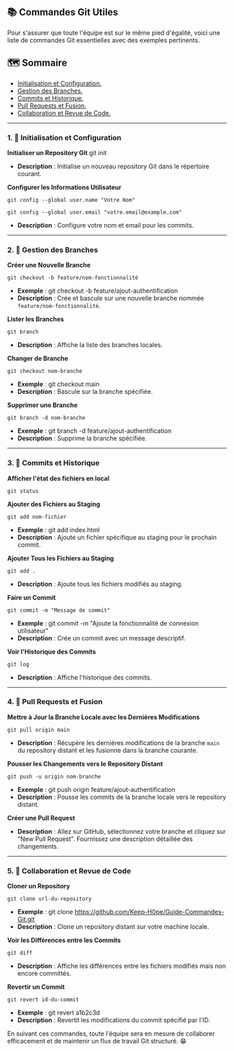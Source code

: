 ## 📚 Commandes Git Utiles

Pour s'assurer que toute l'équipe est sur le même pied d'égalité, voici une liste de commandes Git essentielles avec des exemples pertinents.

## 🗺️ Sommaire
- [Initialisation et Configuration.](#one)
- [Gestion des Branches.](#two)
- [Commits et Historique.](#three)
- [Pull Requests et Fusion.](#four)
- [Collaboration et Revue de Code.](#five)

-----------

### <a name="one"> 1. 🚀 Initialisation et Configuration </a>

**Initialiser un Repository Git**
git init
- **Description** : Initialise un nouveau repository Git dans le répertoire courant.

**Configurer les Informations Utilisateur**
```shell
git config --global user.name "Votre Nom"
```
```shell
git config --global user.email "votre.email@example.com"
```
- **Description** : Configure votre nom et email pour les commits.

-----------

### <a name="two"> 2. 🌿 Gestion des Branches </a>

**Créer une Nouvelle Branche**
```shell
git checkout -b feature/nom-fonctionnalité
```
- **Exemple** : git checkout -b feature/ajout-authentification
- **Description** : Crée et bascule sur une nouvelle branche nommée `feature/nom-fonctionnalité`.

**Lister les Branches**
```shell
git branch
```
- **Description** : Affiche la liste des branches locales.

**Changer de Branche**
```shell
git checkout nom-branche
```
- **Exemple** : git checkout main
- **Description** : Bascule sur la branche spécifiée.

**Supprimer une Branche**
```shell
git branch -d nom-branche
```
- **Exemple** : git branch -d feature/ajout-authentification
- **Description** : Supprime la branche spécifiée.

-----------

### <a name="three"> 3. 📜 Commits et Historique </a>

**Afficher l'état des fichiers en local**
```shell
git status
```

**Ajouter des Fichiers au Staging**
```shell
git add nom-fichier
```
- **Exemple** : git add index.html
- **Description** : Ajoute un fichier spécifique au staging pour le prochain commit.

**Ajouter Tous les Fichiers au Staging**
```shell
git add .
```
- **Description** : Ajoute tous les fichiers modifiés au staging.

**Faire un Commit**
```shell
git commit -m "Message de commit"
```
- **Exemple** : git commit -m "Ajoute la fonctionnalité de connexion utilisateur"
- **Description** : Crée un commit avec un message descriptif.

**Voir l'Historique des Commits**
```shell
git log
```
- **Description** : Affiche l'historique des commits.

-----------

### <a name="four"> 4. 🔄 Pull Requests et Fusion </a>

**Mettre à Jour la Branche Locale avec les Dernières Modifications**
```shell
git pull origin main
```
- **Description** : Récupère les dernières modifications de la branche `main` du repository distant et les fusionne dans la branche courante.

**Pousser les Changements vers le Repository Distant**
```shell
git push -u origin nom-branche
```
- **Exemple** : git push origin feature/ajout-authentification
- **Description** : Pousse les commits de la branche locale vers le repository distant.

**Créer une Pull Request**
- **Description** : Allez sur GitHub, sélectionnez votre branche et cliquez sur "New Pull Request". Fournissez une description détaillée des changements.

-----------

### <a name="five"> 5. 👥 Collaboration et Revue de Code </a>

**Cloner un Repository**
```shell
git clone url-du-repository
```
- **Exemple** : git clone https://github.com/Keep-H0pe/Guide-Commandes-Git.git
- **Description** : Clone un repository distant sur votre machine locale.

**Voir les Différences entre les Commits**
```shell
git diff
```
- **Description** : Affiche les différences entre les fichiers modifiés mais non encore committés.

**Revertir un Commit**
```shell
git revert id-du-commit
```
- **Exemple** : git revert a1b2c3d
- **Description** : Revertit les modifications du commit spécifié par l'ID.

En suivant ces commandes, toute l'équipe sera en mesure de collaborer efficacement et de maintenir un flux de travail Git structuré. 😁
